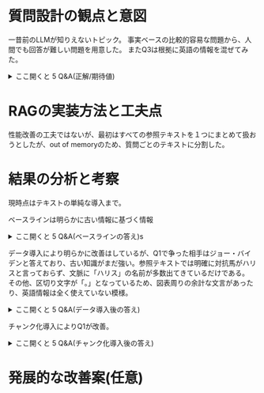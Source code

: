# 質問設計の観点と意図

一昔前のLLMが知りえないトピック。
事実ベースの比較的容易な問題から、人間でも回答が難しい問題を用意した。
またQ3は根拠に英語の情報を混ぜてみた。

<details><summary>ここ開くと 5 Q&A(正解/期待値)</summary>

## Q1: アメリカ４７代大統領選はいつ開催され、誰と誰が最終候補で争い、誰が勝利したか？
### A1:
2024年11月5日にドナルド・トランプとカマラ・ハリスが争い、トランプが勝利した。
### 参考
https://www.jetro.go.jp/biz/areareports/2024/f1e171ff697a329b.html

## Q2: トランプの勝因を２つあげよ
### A2: 
経済政策：チップ収入を含めた広範な減税策
移民政策：「不法移民に職を奪われるとの懸念」がトランプ氏支持へと流れる決定打となった可能性がある。
### 参考
https://www.dlri.co.jp/report/dlri/399961.html

## Q3: 大統領就任式で示された優先事項４つとその概要を説明せよ
### A3:
「米国を再び安全に」「米国を再び手頃な価格でエネルギー大国に」「既得権益の一掃」「米国の価値の復活」概要は省略
### 参考
https://www.jetro.go.jp/biznews/2025/01/4b0b0bf68f782925.html
https://www.whitehouse.gov/briefings-statements/2025/01/president-trumps-america-first-priorities/

## Q4: トランプ政権の関税政策とは？また、その目的は？
### A4: 
相互関税を駆使して米国の主要な通商関係を再編しようとしている。相互関税とは二国間貿易の公平性を確保するため当事者双方が講じる措置。
トランプ氏と顧問らは、多くの貿易相手国が自国の輸出業者を米企業より競争優位に立たせているため、米国の製造業に不利益をもたらしていると指摘。米経済を関税の壁で囲えば、海外の生産者、あるいは海外で事業を展開する米企業が米国内に設備を設け米労働者を雇用するインセンティブが働き、中産階級空洞化の流れを変えられると主張する。
この戦略には、より最近になって明らかになった目的もある。減税のための財源確保だ。
### 参考
https://www.bloomberg.co.jp/news/articles/2025-02-14/SRNHTIT0AFB400

## Q5: 関税政策の今後の世界情勢への影響は？
### A5:
保護主義的な通商政策が、グローバル化した現代経済において必ずしも意図した効果を生まないことを示唆する。関税引き上げによる影響は実施国である米国において最も大きい。
こうしたサプライチェーンを利用して最終財を生産する企業の多くが多国籍企業であることを考えれば、関税政策によってある国のある産業に正の影響が出たとしても、その国の企業に正の影響が出るとは限らない。
### 参考
https://www.ide.go.jp/Japanese/IDEsquare/Eyes/2025/ISQ202520_006.html

</details>

# RAGの実装方法と工夫点
性能改善の工夫ではないが、最初はすべての参照テキストを１つにまとめて扱おうとしたが、out of memoryのため、質問ごとのテキストに分割した。

# 結果の分析と考察
現時点はテキストの単純な導入まで。

ベースラインは明らかに古い情報に基づく情報

<details><summary>ここ開くと 5 Q&A(ベースラインの答え)s</summary>

## Q1: アメリカ４７代大統領選はいつ開催され、誰と誰が最終候補で争い、誰が勝利したか？
アメリカ47代大統領選は**2024年11月5日**に開催されました。
最終候補として、**ドナルド・トランプ**と**ジョー・バイデン**が争いました。
**ジョー・バイデン**が勝利しました。

## Q2: トランプの勝因を２つあげよ

トランプ氏の当選には、いくつかの要因が複雑に絡み合いました。ここでは、2つの主要な勝因を挙げます。

1. **「 cambiamento」の訴え:**  トランプ氏は、既存の政治体制に対する不満を訴え、変化を求める人々の支持を得ました。特に、経済問題や移民問題、安全保障問題といった、多くの国民が抱える懸念を強調し、従来の政治的枠組みを批判しました。
2. **選挙戦における戦略:** トランプ氏は、従来の政治的戦略とは異なる、積極的なキャンペーン戦略を採用しました。SNSやメディアを活用し、直接的な対話と対立を重視した戦略により、選挙戦におけるメッセージの拡散と支持を獲得しました。

## Q3: 大統領就任式で示された優先事項４つとその概要を説明せよ

##  大統領就任式で示された優先事項４つとその概要

2021年1月20日、アメリカ大統領のJoe Bidenが就任式で示した優先事項は以下の４つです。

1. **新型コロナウイルス対策:**
    * **概要:**  感染拡大防止と経済回復を重視。ワクチン供給の拡大、医療体制の強化、経済支援策の導入など、感染症対策と経済の安定化を両立する政策を推進する。
    * **具体的な取り組み:**
        * ワクチン供給の拡大と接種促進
        * 医療体制の強化と医療従事者の支援
        * コロナ対策の経済支援策の導入
        * 新型コロナウイルス感染症対策の専門家による報告と分析

2. **経済の回復と雇用創出:**
    * **概要:**  失業率の抑制と経済の活性化を目標とする。企業の投資促進、雇用創出、インフラ整備など、経済の安定化と成長を促進する政策を推進する。
    * **具体的な取り組み:**
        * 企業の投資促進と雇用創出の支援
        * インフラ整備と経済活性

## Q4: トランプ政権の関税政策とは？また、その目的は？

## トランプ政権の関税政策

トランプ政権は、関税政策において、**自由貿易と保護主義**の両方を重視した政策を展開しました。 

**主な政策は以下の通りです:**

* **関税の増額:**  トランプ大統領は、輸入品に対する関税を大幅に増額しました。特に、中国からの輸入品に対する関税は大きな注目を集めました。
* **貿易摩擦:**  トランプ大統領は、中国やEUなど、主要な貿易相手国と貿易摩擦を起こしました。特に、中国の貿易優位性に対する批判が強かった点は、関税政策の大きな特徴です。
* **国内産業の活性化:**  関税政策の一環として、国内産業の活性化を目的とした政策も実施されました。例えば、自動車産業や農業分野への関税の緩和や、国内製品の輸出促進を目的とした政策が挙げられます。
* **関税の撤廃:**  一部の輸入品に対して、関税を撤廃する政策も実施されました。

**目的:**

トランプ政権の関税政策の目的は多岐にわたりました。

* **貿易の公平性:** 

## Q5: 関税政策の今後の世界情勢への影響は？

関税政策の今後の世界情勢への影響は多岐に渡り、複雑かつ重要な課題です。 

**主な影響としては、以下の点が挙げられます。**

**1.  経済への影響:**

* **国際貿易の縮小:**  関税の導入や増税は、輸入品価格の上昇を招き、消費者の購買意欲を抑制する可能性があります。これは、世界経済全体に悪影響を及ぼす可能性があります。
* **生産コストの増加:**  関税は、企業の生産コストを増加させる可能性があり、価格上昇につながります。
* **貿易摩擦の拡大:**  関税政策の変更は、貿易摩擦を引き起こし、国際的な緊張を高める可能性があります。

**2.  政治・外交への影響:**

* **国際的な対立の拡大:**  関税政策の変更は、国際的な対立を拡大させる可能性があります。
* **同盟関係の強化:**  関税政策の変更は、同盟関係の強化を促す可能性もあります。
* **国際機関への影響:**  関税政策の変更は、国際機関の協力を必要とする可能性があります。

**3.  社会への影響

</details>

データ導入により明らかに改善はしているが、Q1で争った相手はジョー・バイデンと答えており、古い知識がまだ強い。参照テキストでは明確に対抗馬がハリスと言っておらず、文脈に「ハリス」の名前が多数出てきているだけである。
その他、区切り文字が「。」となっているため、図表周りの余計な文言があったり、英語情報は全く使えていない模様。

<details><summary>ここ開くと 5 Q&A(データ導入後の答え)</summary>

## Q1: アメリカ４７代大統領選はいつ開催され、誰と誰が最終候補で争い、誰が勝利したか？

アメリカ47代大統領選は**2024年11月5日**に開催されました。
最終候補として、**ドナルド・トランプ氏（共和党）**と**ジョー・バイデン氏（民主党）**が争いました。
**ドナルド・トランプ氏**が勝利しました。 

## Q2: トランプの勝因を２つあげよ

トランプ氏の勝因は、以下の２つです。

1. **経済政策:**  物価高への強い不満を訴え、経済政策の成功が大きな要因となった。
2. **厳格な移民政策:**  合法移民による不法移民への不満を訴え、厳格な移民政策を支持した人が多数だった。

## Q3: 大統領就任式で示された優先事項４つとその概要を説明せよ

トランプ大統領の就任式で示された優先事項４つは、以下の通りです。

1. **米国を再び安全に:**  
    *  **概要:**  米国国境の安全確保と犯罪対策を強化し、違法移民の抑制を目的とする。
    *  具体的な取り組みとしては、Bidenの「キャッチアンドリ lease」政策の廃止、Remain in Mexico制度の復活、壁の建設、違法移民への厳しい査証制度導入、犯罪の庇護地を排除する政策などが挙げられる。
2. **米国を再び手頃な価格でエネルギー大国に:**  
    *  **概要:**  エネルギー政策の改革を行い、アメリカ国内のエネルギー生産と利用を促進する。
    *  具体的には、環境規制の緩和、エネルギー生産・利用の促進、エネルギー資源の開発を推進する。
3. **既得権益の一掃:**  
    *  **概要:**  既得権益を排除し、より公平な社会制度を構築する。
    *  具体的な取り組みとしては、政治的・経済的権力の集中を抑制し、より公平な政治制度を構築する。
4. **米国の

ドキュメントの区切り文字を’。’に加え'.'を追加。

トランプ大統領の優先事項４つは次の通りです。

1. **米国を再び安全に:**  安全保障の強化、国際的な脅威に対抗する政策の推進
2. **米国を再び手頃な価格でエネルギー大国に:**  エネルギーの安定供給と価格の抑制、エネルギーインフラの整備
3. **既得権益の一掃:**  既存の政策や制度の改革、権力の集中を抑制
4. **米国の価値の復活:**  国際的な地位の回復、米国経済の活性化


## Q4: トランプ政権の関税政策とは？また、その目的は？

## トランプ政権の関税政策について

トランプ政権は、**貿易の公平性**を重視した関税政策を展開しました。 

**主な政策は以下の通りです:**

* **一律関税:**  当初は中国以外の国からの輸入品に20％の一律関税を課す構えを見せていました。
* **相互関税:**  関税の適用範囲を拡大し、相手国との相互関税を導入しました。
* **輸入品への関税適用:**  関税の影響を受ける国内産業からのロビー活動を踏まえ、一部の国や輸入品に対する関税免除措置を講じた。
* **不法移民や麻薬の流入阻止:**  メキシコとカナダからの輸入品への関税適用を延期した。

**目的:**

* **貿易の公平性:**  トランプ氏は、貿易における不公平な状況を解消し、米国の経済の安定化を図ることを目指しました。
* **国内産業の保護:**  関税の導入によって、国内産業の保護と競争力を維持することを目指しました。
* **輸入品への規制:**  輸入品への規制を強化

## Q5: 関税政策の今後の世界情勢への影響は？

## 関税政策の今後の世界情勢への影響

トランプ政権の関税政策は、世界経済に複雑な影響を与える可能性があります。 

**主な影響としては、以下の点が挙げられます:**

* **世界経済への悪影響:**  
    * **貿易摩擦:**  高関税政策は、貿易摩擦を引き起こし、国際的な協調が難しくなる可能性があります。
    * **国際的な競争:**  関税政策によって、国際的な競争が激化し、企業の動向や雇用への影響が懸念されます。
    * **世界経済の停滞:**  貿易摩擦や国際的な競争の悪化は、世界経済の停滞や不確実性をもたらす可能性があります。
* **特定産業への影響:**  
    * **輸出・輸入の減少:**  高関税政策によって、特定の産業の輸出・輸入が減少する可能性があります。
    * **産業の縮小:**  輸出・輸入の減少は、産業の縮小や雇用減少につながる可能性があります。
* **米国の経済への影響:**  
    * **経済の停滞:**  関税政策によって、

</details>

チャンク化導入によりQ1が改善。

<details><summary>ここ開くと 5 Q&A(チャンク化導入後の答え)</summary>

## Q1: アメリカ４７代大統領選はいつ開催され、誰と誰が最終候補で争い、誰が勝利したか？

アメリカ４７代大統領選は**2024年11月5日**に開催されました。

最終候補として、**ドナルド・トランプ氏（共和党）**と**カマラ・ハリス氏（民主党）**が争いました。

**ドナルド・トランプ氏**が勝利しました。 

## Q2: トランプの勝因を２つあげよ

トランプ氏の勝因は２つ挙げられます。

1. **経済政策:**  トランプ氏は広範な減税策を主張し、チップ収入を含めた経済政策への信頼度が高かったことが、選挙の勝因の一つです。
2. **物価高への不満:**  物価高による不満が募り、合法移民による不法移民への不満も高まっていました。トランプ氏の経済政策は、こうした不満を解消する可能性を示唆し、支持を得ました。

## Q3: 大統領就任式で示された優先事項４つとその概要を説明せよ

トランプ大統領の優先事項４つは次の通りです。

1. **米国を再び安全に:**  
    * 国境の壁の建設、不法入国者に対する亡命の廃止など、主に不法移民対策を掲げた。
2. **米国を再び手頃な価格でエネルギー大国に:**  
    *  エネルギー価格の安定化と、エネルギー自給自足を目指した政策。
3. **既得権益の一掃:**  
    *  既存の制度や権限を改革し、新たな制度や権限を導入する政策。
4. **米国の価値の復活:**  
    *  男性と女性を生物学的な現実として確立し、急進的なジェンダーイデオロギーから女性を守る。

## Q4: トランプ政権の関税政策とは？また、その目的は？

## トランプ政権の関税政策について

トランプ政権は、**貿易の公平性**を重視した関税政策を展開しました。その目的は、主に以下の通りです。

**1. 米国産業の保護:**
   - 特に、米国産品に高い関税を課すことで、国内産業の競争力を維持し、輸出を促進することを目指しました。
   - これにより、米国国内の雇用や経済活動を保護しようとしていました。

**2.  貿易赤字の解消:**
   - トランプ氏は、米国が貿易赤字を抱えていることを指摘し、国際的な貿易のバランスを改善するために、関税政策を導入しました。
   - これにより、米国が貿易相手国から輸入品をより安価に購入できるようになり、貿易赤字を解消しようとしていました。

**3.  国際的な競争環境の調整:**
   - トランプ氏は、国際的な貿易環境の調整を目的として、関税政策を導入しました。
   - 特に、中国からの輸入品への関税の導入は、中国の輸出を抑制し、米国産業の競争力を高めることを目指していました。

## Q5: 関税政策の今後の世界情勢への影響は？

## 関税政策の今後の世界情勢への影響

参考資料から読み取れるように、トランプ政権の関税政策は世界経済に大きな影響を与える可能性があります。 

**主な影響としては、以下の点が挙げられます:**

* **グローバルサプライチェーンの複雑化:**  関税政策によって、国際的な取引が複雑になり、企業の生産・供給・販売の効率性が低下する可能性があります。
* **国際的な貿易摩擦:**  関税政策による貿易摩擦は、国際的な協調と交渉の必要性を高め、世界経済の安定化に影響を与える可能性があります。
* **国内経済への影響:**  関税政策によって、米国国内の産業構造や雇用状況に影響が出ることが予想されます。
* **国際的な投資の動向:**  関税政策による経済的不安定化は、国際的な投資の動向を変化させる可能性があります。
* **国際的な協力の必要性:**  トランプ政権の関税政策は、国際的な協力と協調が重要となることを示唆しています。


**今後の世界情勢への影響をより具体的に説明すると:**

* **貿易の多様化と国際的な競

</details>

# 発展的な改善案(任意)
